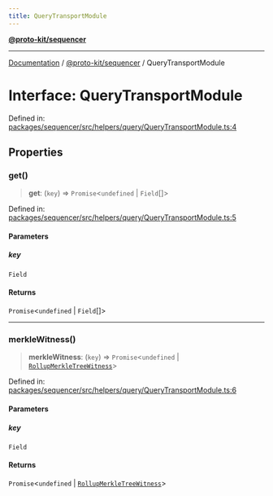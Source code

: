 ```yaml
---
title: QueryTransportModule
---
```


[**@proto-kit/sequencer**](../README.md)

***

[Documentation](../../../README.md) / [@proto-kit/sequencer](../README.md) / QueryTransportModule

# Interface: QueryTransportModule

Defined in: [packages/sequencer/src/helpers/query/QueryTransportModule.ts:4](https://github.com/proto-kit/framework/blob/b953c754e500c62f01fbbd6d09adfb2f5577269d/packages/sequencer/src/helpers/query/QueryTransportModule.ts#L4)

## Properties

### get()

> **get**: (`key`) => `Promise`\<`undefined` \| `Field`[]\>

Defined in: [packages/sequencer/src/helpers/query/QueryTransportModule.ts:5](https://github.com/proto-kit/framework/blob/b953c754e500c62f01fbbd6d09adfb2f5577269d/packages/sequencer/src/helpers/query/QueryTransportModule.ts#L5)

#### Parameters

##### key

`Field`

#### Returns

`Promise`\<`undefined` \| `Field`[]\>

***

### merkleWitness()

> **merkleWitness**: (`key`) => `Promise`\<`undefined` \| [`RollupMerkleTreeWitness`](../../common/classes/RollupMerkleTreeWitness.md)\>

Defined in: [packages/sequencer/src/helpers/query/QueryTransportModule.ts:6](https://github.com/proto-kit/framework/blob/b953c754e500c62f01fbbd6d09adfb2f5577269d/packages/sequencer/src/helpers/query/QueryTransportModule.ts#L6)

#### Parameters

##### key

`Field`

#### Returns

`Promise`\<`undefined` \| [`RollupMerkleTreeWitness`](../../common/classes/RollupMerkleTreeWitness.md)\>
